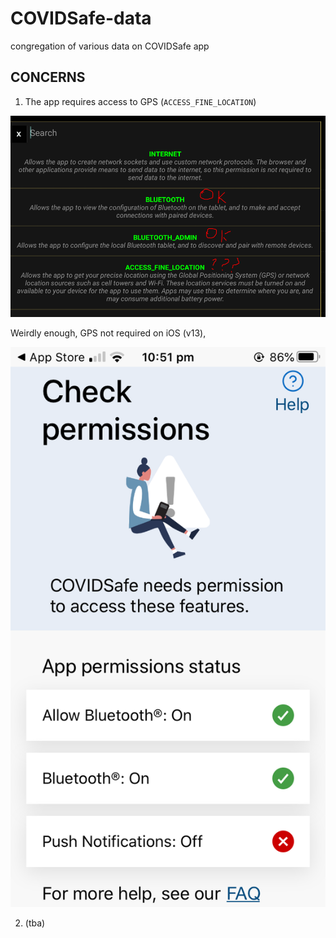 # COVIDSafe-data
congregation of various data on COVIDSafe app

## CONCERNS

1. The app requires access to GPS (`ACCESS_FINE_LOCATION`)

![FINE LOCATION?](pics/questions.PNG)

Weirdly enough, GPS not required on iOS (v13),

![iPhone](pics/IMG_0923.png)

2. (tba)